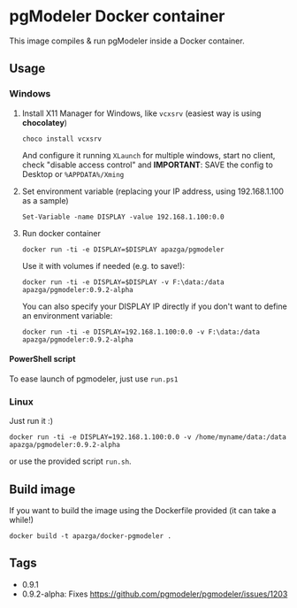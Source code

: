 # pgModeler Docker container

This image compiles & run pgModeler inside a Docker container.

## Usage
### Windows

1. Install X11 Manager for Windows, like `vcxsrv` (easiest way is using **chocolatey**)

    ```choco install vcxsrv```


    And configure it running `XLaunch` for multiple windows, start no client, check "disable access control" and **IMPORTANT**: SAVE the config to Desktop or `%APPDATA%/Xming`


2. Set environment variable (replacing your IP address, using 192.168.1.100 as a sample)

    ```Set-Variable -name DISPLAY -value 192.168.1.100:0.0```


3. Run docker container

    ```docker run -ti -e DISPLAY=$DISPLAY apazga/pgmodeler```

    Use it with volumes if needed (e.g. to save!):

    ```docker run -ti -e DISPLAY=$DISPLAY -v F:\data:/data apazga/pgmodeler:0.9.2-alpha```

    You can also specify your DISPLAY IP directly if you don't want to define an environment variable:

    ```docker run -ti -e DISPLAY=192.168.1.100:0.0 -v F:\data:/data apazga/pgmodeler:0.9.2-alpha```

#### PowerShell script

To ease launch of pgmodeler, just use `run.ps1`

### Linux

Just run it :)

```docker run -ti -e DISPLAY=192.168.1.100:0.0 -v /home/myname/data:/data apazga/pgmodeler:0.9.2-alpha```

or use the provided script `run.sh`.


## Build image

If you want to build the image using the Dockerfile provided (it can take a while!)

```docker build -t apazga/docker-pgmodeler .```


## Tags

- 0.9.1
- 0.9.2-alpha: Fixes https://github.com/pgmodeler/pgmodeler/issues/1203


